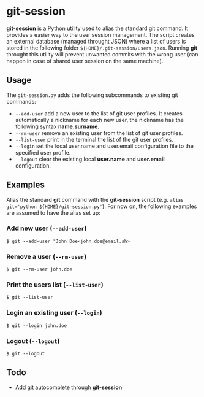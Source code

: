 # git-session
**git-session** is a Python utility used to alias the standard git command. It provides a easier way to the user session management.
The script creates an external database (managed throught JSON) where a list of users is stored in the following folder `${HOME}/.git-session/users.json`.
Running **git** throught this utility will prevent unwanted commits with the wrong user (can happen in case of shared user session on the same machine).

## Usage
The `git-session.py` adds the following subcommands to existing git commands:

- `--add-user` add a new user to the list of git user profiles. It creates automatically a nickname for each new user, the nickname has the following syntax **name.surname**.
- `--rm-user` remove an existing user from the list of git user profiles.
- `--list-user` print in the terminal the list of the git user profiles.
- `--login` set the local user.name and user.email configuration file to the specified user profile.
- `--logout` clear the existing local **user.name** and **user.email** configuration.

## Examples
Alias the standard **git** command with the **git-session** script (e.g. `alias git='python ${HOME}/git-session.py'`).
For now on, the following examples are assumed to have the alias set up:

### Add new user (`--add-user`)
`$ git --add-user "John Doe<john.doe@email.sh>`
### Remove a user (`--rm-user`)
`$ git --rm-user john.doe`
### Print the users list (`--list-user`)
`$ git --list-user`
### Login an existing user (`--login`)
`$ git --login john.doe`
### Logout (`--logout`)
`$ git --logout`

## Todo
- Add git autocomplete through **git-session**
